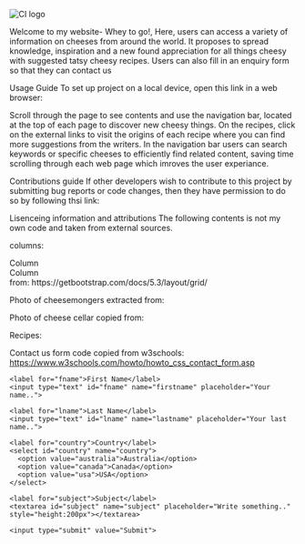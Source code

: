 ![CI logo](https://codeinstitute.s3.amazonaws.com/fullstack/ci_logo_small.png)

Welcome to my website- Whey to go!,
 Here, users can access a variety of information on cheeses from around the world. It proposes to spread knowledge, inspiration and a new found appreciation for all things cheesy with suggested tatsy cheesy recipes. Users can also fill in an enquiry form so that they can contact us

 Usage Guide
 To set up project on a local device, open this link in a web browser:
 
 Scroll through the page to see contents and use the navigation bar, located at the top of each page to discover new cheesy things. On the recipes, click on the external links to visit the origins of each recipe where you can find more suggestions from the writers. In the navigation bar users can search keywords or specific cheeses to efficiently find related content, saving time scrolling through each web page which imroves the user experiance. 

 Contributions guide
 If other developers wish to contribute to this project by submitting bug reports or code changes, then they have permission to do so by following thsi link:


Lisenceing information and attributions
The following contents is not my own code and taken from external sources. 

columns: <div class="container text-center">
  <div class="row">
    <div class="col">
    </div>
    <div class="col">
      Column
    </div>
    <div class="col">
      Column
    </div>
  </div>
</div>
 from: https://getbootstrap.com/docs/5.3/layout/grid/

 Photo of cheesemongers extracted from: 

Photo of cheese cellar copied from: 

Recipes:

Contact us form code copied from w3schools:
https://www.w3schools.com/howto/howto_css_contact_form.asp 
<div class="container">
  <form action="action_page.php">

    <label for="fname">First Name</label>
    <input type="text" id="fname" name="firstname" placeholder="Your name..">

    <label for="lname">Last Name</label>
    <input type="text" id="lname" name="lastname" placeholder="Your last name..">

    <label for="country">Country</label>
    <select id="country" name="country">
      <option value="australia">Australia</option>
      <option value="canada">Canada</option>
      <option value="usa">USA</option>
    </select>

    <label for="subject">Subject</label>
    <textarea id="subject" name="subject" placeholder="Write something.." style="height:200px"></textarea>

    <input type="submit" value="Submit">

  </form>
</div>



